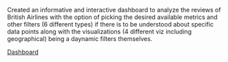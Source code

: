Created an informative and interactive dashboard to analyze the reviews of British Airlines with the option of picking the desired available metrics and other filters (6 different types) if there is to be understood about specific data points along with the visualizations (4 different viz including geographical) being a daynamic filters themselves. 

[Dashboard](https://public.tableau.com/app/profile/vishnu.vamshi.vidyapathi.sharma/viz/AirlinesReviewsDashboard/Dashboard1)
